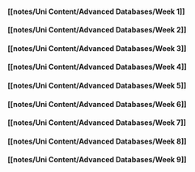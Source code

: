 #### [[notes/Uni Content/Advanced Databases/Week 1]]

#### [[notes/Uni Content/Advanced Databases/Week 2]]

#### [[notes/Uni Content/Advanced Databases/Week 3]]

#### [[notes/Uni Content/Advanced Databases/Week 4]]

#### [[notes/Uni Content/Advanced Databases/Week 5]]

#### [[notes/Uni Content/Advanced Databases/Week 6]]

#### [[notes/Uni Content/Advanced Databases/Week 7]]

#### [[notes/Uni Content/Advanced Databases/Week 8]]

#### [[notes/Uni Content/Advanced Databases/Week 9]]